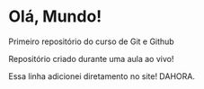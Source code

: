 # Olá, Mundo!
 Primeiro repositório do curso de Git e Github

Repositório criado durante uma aula ao vivo!

Essa linha adicionei diretamento no site! DAHORA.
